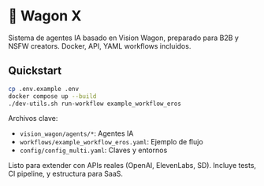 # 🚀 Wagon X

Sistema de agentes IA basado en Vision Wagon, preparado para B2B y NSFW creators. Docker, API, YAML workflows incluidos.

## Quickstart

```bash
cp .env.example .env
docker compose up --build
./dev-utils.sh run-workflow example_workflow_eros
```

Archivos clave:
- `vision_wagon/agents/*`: Agentes IA
- `workflows/example_workflow_eros.yaml`: Ejemplo de flujo
- `config/config_multi.yaml`: Claves y entornos

Listo para extender con APIs reales (OpenAI, ElevenLabs, SD). Incluye tests, CI pipeline, y estructura para SaaS.
